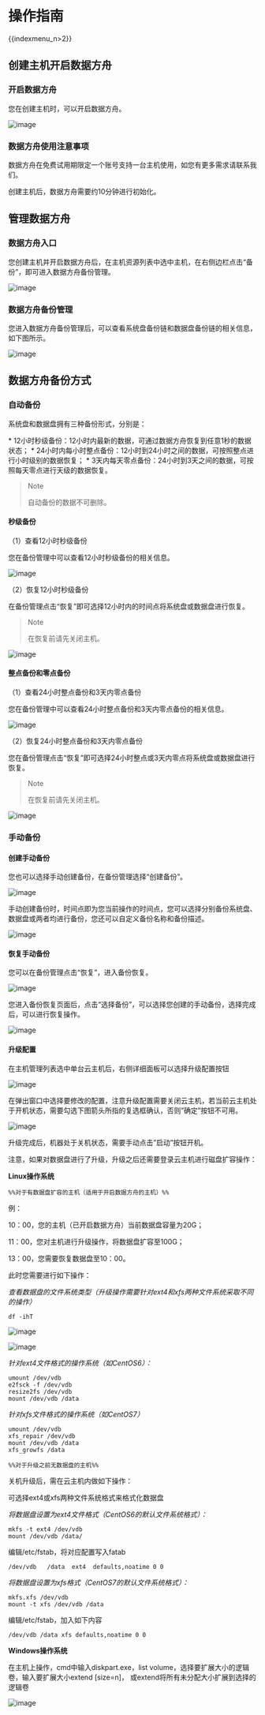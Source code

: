 # 操作指南

{{indexmenu_n>2}}

## 创建主机开启数据方舟

### 开启数据方舟

您在创建主机时，可以开启数据方舟。

![image](/images/1.png)

### 数据方舟使用注意事项

数据方舟在免费试用期限定一个账号支持一台主机使用，如您有更多需求请联系我们。

创建主机后，数据方舟需要约10分钟进行初始化。

## 管理数据方舟

### 数据方舟入口

您创建主机并开启数据方舟后，在主机资源列表中选中主机，在右侧边栏点击“备份”，即可进入数据方舟备份管理。

![image](/images/2.png)

### 数据方舟备份管理

您进入数据方舟备份管理后，可以查看系统盘备份链和数据盘备份链的相关信息，如下图所示。

![image](/images/3.png)

## 数据方舟备份方式

### 自动备份

系统盘和数据盘拥有三种备份形式，分别是：

\* 12小时秒级备份：12小时内最新的数据，可通过数据方舟恢复到任意1秒的数据状态； \*
24小时内每小时整点备份：12小时到24小时之间的数据，可按照整点进行小时级别的数据恢复；
\* 3天内每天零点备份：24小时到3天之间的数据，可按照每天零点进行天级的数据恢复。

> Note
> 
> 自动备份的数据不可删除。

#### 秒级备份

（1）查看12小时秒级备份

您在备份管理中可以查看12小时秒级备份的相关信息。

![image](/images/4.png)

（2）恢复12小时秒级备份

在备份管理点击“恢复”即可选择12小时内的时间点将系统盘或数据盘进行恢复。

> Note
> 
> 在恢复前请先关闭主机。

![image](/images/5.png)

#### 整点备份和零点备份

（1）查看24小时整点备份和3天内零点备份

您在备份管理中可以查看24小时整点备份和3天内零点备份的相关信息。

![image](/images/6.png)

（2）恢复24小时整点备份和3天内零点备份

您在备份管理点击“恢复”即可选择24小时整点或3天内零点将系统盘或数据盘进行恢复。

> Note
> 
> 在恢复前请先关闭主机。

![image](/images/7.png)

### 手动备份

#### 创建手动备份

您也可以选择手动创建备份，在备份管理选择“创建备份”。

![image](/images/8.png)

手动创建备份时，时间点即为您当前操作的时间点，您可以选择分别备份系统盘、数据盘或两者均进行备份，您还可以自定义备份名称和备份描述。

![image](/images/9.png)

#### 恢复手动备份

您可以在备份管理点击“恢复”，进入备份恢复。

![image](/images/10.png)

您进入备份恢复页面后，点击“选择备份”，可以选择您创建的手动备份，选择完成后，可以进行恢复操作。

![image](/images/11.png)

#### 升级配置

在主机管理列表选中单台云主机后，右侧详细面板可以选择升级配置按钮

![image](/images/select_reconfig.png)

在弹出窗口中选择要修改的配置，注意升级配置需要关闭云主机，若当前云主机处于开机状态，需要勾选下图箭头所指的复选框确认，否则”确定”按钮不可用。

![image](/images/reconfig.png)

升级完成后，机器处于关机状态，需要手动点击”启动”按钮开机。

注意，如果对数据盘进行了升级，升级之后还需要登录云主机进行磁盘扩容操作：

**Linux操作系统**

`%%对于有数据盘扩容的主机（适用于开启数据方舟的主机）%%`

例：

10：00，您的主机（已开启数据方舟）当前数据盘容量为20G；

11：00，您对主机进行升级操作，将数据盘扩容至100G；

13：00，您需要恢复数据盘至10：00。

此时您需要进行如下操作：

*查看数据盘的文件系统类型（升级操作需要针对ext4和xfs两种文件系统采取不同的操作）*

    df -ihT

![image](/images/ext4.png)

![image](/images/xfs.png)

*针对ext4文件格式的操作系统（如CentOS6）：*

    umount /dev/vdb
    e2fsck -f /dev/vdb
    resize2fs /dev/vdb
    mount /dev/vdb /data

*针对xfs文件格式的操作系统（如CentOS7）*

    umount /dev/vdb
    xfs_repair /dev/vdb
    mount /dev/vdb /data
    xfs_growfs /data

`%%对于升级之前无数据盘的主机%%`

关机升级后，需在云主机内做如下操作：

可选择ext4或xfs两种文件系统格式来格式化数据盘

*将数据盘设置为ext4文件格式（CentOS6的默认文件系统格式）：*

    mkfs -t ext4 /dev/vdb 
    mount /dev/vdb /data/

编辑/etc/fstab，将对应配置写入fatab

    /dev/vdb   /data  ext4  defaults,noatime 0 0

*将数据盘设置为xfs格式（CentOS7的默认文件系统格式）：*

    mkfs.xfs /dev/vdb
    mount -t xfs /dev/vdb /data

编辑/etc/fstab，加入如下内容

    /dev/vdb /data xfs defaults,noatime 0 0

**Windows操作系统**

在主机上操作，cmd中输入diskpart.exe，list volume，选择要扩展大小的逻辑卷，输入要扩展大小extend
\[size=n\]， 或extend将所有未分配大小扩展到选择的逻辑卷

![image](/images/disk_extend.png)
